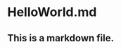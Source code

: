 HelloWorld.md
========================================================

## This is a markdown file.
